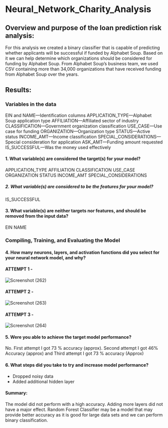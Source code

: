 # Neural_Network_Charity_Analysis

## Overview and purpose of the loan prediction risk analysis:

For this analysis we created a binary classifier that is capable of predicting whether applicants will be successful if funded by Alphabet Soup. Based on it we can help determine which organizations should be considered for funding by Alphabet Soup.  From Alphabet Soup’s business team, we used CSV containing more than 34,000 organizations that have received funding from Alphabet Soup over the years.


## Results:

### Variables in the data

EIN and NAME—Identification columns
APPLICATION_TYPE—Alphabet Soup application type
AFFILIATION—Affiliated sector of industry
CLASSIFICATION—Government organization classification
USE_CASE—Use case for funding
ORGANIZATION—Organization type
STATUS—Active status
INCOME_AMT—Income classification
SPECIAL_CONSIDERATIONS—Special consideration for application
ASK_AMT—Funding amount requested
IS_SUCCESSFUL—Was the money used effectively

#### 1. What variable(s) are considered the target(s) for your model?

APPLICATION_TYPE
AFFILIATION
CLASSIFICATION
USE_CASE
ORGANIZATION
STATUS
INCOME_AMT
SPECIAL_CONSIDERATIONS

##### 2. What variable(s) are considered to be the features for your model?

IS_SUCCESSFUL

#### 3. What variable(s) are neither targets nor features, and should be removed from the input data?

EIN
NAME

### Compiling, Training, and Evaluating the Model

#### 4. How many neurons, layers, and activation functions did you select for your neural network model, and why?

#### ATTEMPT 1 - 

![Screenshot (262)](https://user-images.githubusercontent.com/112904905/219539254-e4ec1740-bb99-4e7b-bac1-642703016dee.png)

#### ATTEMPT 2 -

![Screenshot (263)](https://user-images.githubusercontent.com/112904905/219539634-90876a85-bd8d-411c-9073-5184943ab3be.png)

#### ATTEMPT 3 -

![Screenshot (264)](https://user-images.githubusercontent.com/112904905/219539765-bd8ac435-cb2e-4391-8183-96be073fcd97.png)

#### 5. Were you able to achieve the target model performance?
No. First attempt I got 73 % accuracy (approx). Second attempt I got 46% Accuracy (approx) and Third attempt I got 73 % accuracy (Approx)

#### 6. What steps did you take to try and increase model performance?

- Dropped noisy data
- Added additional hidden layer

#### Summary:
The model did not perform with a high accuracy. Adding more layers did not have a major effect. 
Random Forest Classifier may be a model that may provide better accuracy as it is good for large data sets and we can perform binary classification. 
